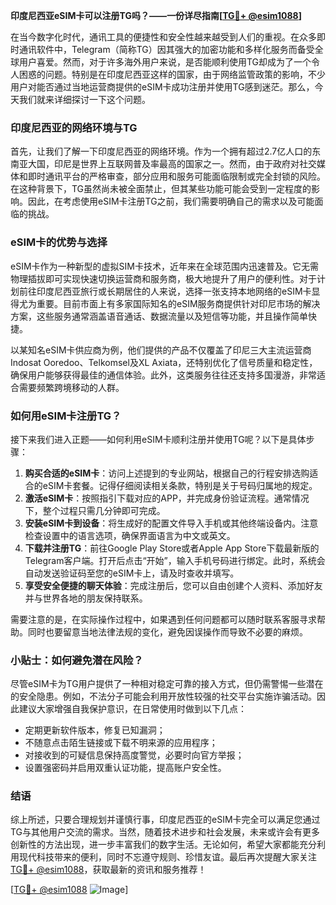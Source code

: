 **印度尼西亚eSIM卡可以注册TG吗？——一份详尽指南[[TG💪+ @esim1088](https://t.me/s/esim1088)]**

在当今数字化时代，通讯工具的便捷性和安全性越来越受到人们的重视。在众多即时通讯软件中，Telegram（简称TG）因其强大的加密功能和多样化服务而备受全球用户喜爱。然而，对于许多海外用户来说，是否能顺利使用TG却成为了一个令人困惑的问题。特别是在印度尼西亚这样的国家，由于网络监管政策的影响，不少用户对能否通过当地运营商提供的eSIM卡成功注册并使用TG感到迷茫。那么，今天我们就来详细探讨一下这个问题。

### 印度尼西亚的网络环境与TG

首先，让我们了解一下印度尼西亚的网络环境。作为一个拥有超过2.7亿人口的东南亚大国，印尼是世界上互联网普及率最高的国家之一。然而，由于政府对社交媒体和即时通讯平台的严格审查，部分应用和服务可能面临限制或完全封锁的风险。在这种背景下，TG虽然尚未被全面禁止，但其某些功能可能会受到一定程度的影响。因此，在考虑使用eSIM卡注册TG之前，我们需要明确自己的需求以及可能面临的挑战。

### eSIM卡的优势与选择

eSIM卡作为一种新型的虚拟SIM卡技术，近年来在全球范围内迅速普及。它无需物理插拔即可实现快速切换运营商和服务商，极大地提升了用户的便利性。对于计划前往印度尼西亚旅行或长期居住的人来说，选择一张支持本地网络的eSIM卡显得尤为重要。目前市面上有多家国际知名的eSIM服务商提供针对印尼市场的解决方案，这些服务通常涵盖语音通话、数据流量以及短信等功能，并且操作简单快捷。

以某知名eSIM卡供应商为例，他们提供的产品不仅覆盖了印尼三大主流运营商Indosat Ooredoo、Telkomsel及XL Axiata，还特别优化了信号质量和稳定性，确保用户能够获得最佳的通信体验。此外，这类服务往往还支持多国漫游，非常适合需要频繁跨境移动的人群。

### 如何用eSIM卡注册TG？

接下来我们进入正题——如何利用eSIM卡顺利注册并使用TG呢？以下是具体步骤：

1. **购买合适的eSIM卡**：访问上述提到的专业网站，根据自己的行程安排选购适合的eSIM卡套餐。记得仔细阅读相关条款，特别是关于号码归属地的规定。
2. **激活eSIM卡**：按照指引下载对应的APP，并完成身份验证流程。通常情况下，整个过程只需几分钟即可完成。
3. **安装eSIM卡到设备**：将生成好的配置文件导入手机或其他终端设备内。注意检查设置中的语言选项，确保界面语言为中文或英文。
4. **下载并注册TG**：前往Google Play Store或者Apple App Store下载最新版的Telegram客户端。打开后点击“开始”，输入手机号码进行绑定。此时，系统会自动发送验证码至您的eSIM卡上，请及时查收并填写。
5. **享受安全便捷的聊天体验**：完成注册后，您可以自由创建个人资料、添加好友并与世界各地的朋友保持联系。

需要注意的是，在实际操作过程中，如果遇到任何问题都可以随时联系客服寻求帮助。同时也要留意当地法律法规的变化，避免因误操作而导致不必要的麻烦。

### 小贴士：如何避免潜在风险？

尽管eSIM卡为TG用户提供了一种相对稳定可靠的接入方式，但仍需警惕一些潜在的安全隐患。例如，不法分子可能会利用开放性较强的社交平台实施诈骗活动。因此建议大家增强自我保护意识，在日常使用时做到以下几点：
- 定期更新软件版本，修复已知漏洞；
- 不随意点击陌生链接或下载不明来源的应用程序；
- 对接收到的可疑信息保持高度警觉，必要时向官方举报；
- 设置强密码并启用双重认证功能，提高账户安全性。

### 结语

综上所述，只要合理规划并谨慎行事，印度尼西亚的eSIM卡完全可以满足您通过TG与其他用户交流的需求。当然，随着技术进步和社会发展，未来或许会有更多创新性的方法出现，进一步丰富我们的数字生活。无论如何，希望大家都能充分利用现代科技带来的便利，同时不忘遵守规则、珍惜友谊。最后再次提醒大家关注[TG💪+ @esim1088](https://t.me/s/esim1088)，获取最新的资讯和服务推荐！

[[TG💪+ @esim1088](https://t.me/s/esim1088) ![Image](https://i.postimg.cc/4NQfJmqS/Snipaste-2025-05-13-00-14-12.png)]